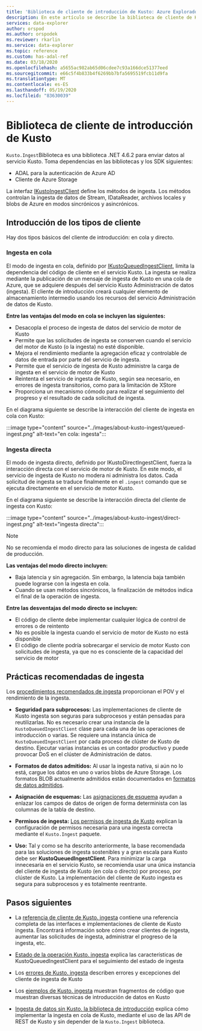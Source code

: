 ```yaml
---
title: 'Biblioteca de cliente de introducción de Kusto: Azure Explorador de datos'
description: En este artículo se describe la biblioteca de cliente de Kusto ingesta en Azure Explorador de datos.
services: data-explorer
author: orspod
ms.author: orspodek
ms.reviewer: rkarlin
ms.service: data-explorer
ms.topic: reference
ms.custom: has-adal-ref
ms.date: 03/18/2020
ms.openlocfilehash: a5655ac982ab65d06cdee7c93a166dce51377eed
ms.sourcegitcommit: e66c5f4b833b4f6269bb7bfa5695519fcb11d9fa
ms.translationtype: MT
ms.contentlocale: es-ES
ms.lasthandoff: 05/19/2020
ms.locfileid: "83630039"
---
```

# <a name="kusto-ingest-client-library"></a>Biblioteca de cliente de introducción de Kusto 

`Kusto.Ingest`Biblioteca es una biblioteca .NET 4.6.2 para enviar datos al servicio Kusto.
Toma dependencias en las bibliotecas y los SDK siguientes:

* ADAL para la autenticación de Azure AD
* Cliente de Azure Storage

La interfaz [IKustoIngestClient](kusto-ingest-client-reference.md#interface-ikustoingestclient) define los métodos de ingesta.  Los métodos controlan la ingesta de datos de Stream, IDataReader, archivos locales y blobs de Azure en modos sincrónicos y asincrónicos.

## <a name="ingest-client-flavors"></a>Introducción de los tipos de cliente

Hay dos tipos básicos del cliente de introducción: en cola y directo.

### <a name="queued-ingestion"></a>Ingesta en cola

El modo de ingesta en cola, definido por [IKustoQueuedIngestClient](kusto-ingest-client-reference.md#interface-ikustoqueuedingestclient), limita la dependencia del código de cliente en el servicio Kusto. La ingesta se realiza mediante la publicación de un mensaje de ingesta de Kusto en una cola de Azure, que se adquiere después del servicio Kusto Administración de datos (ingesta). El cliente de introducción creará cualquier elemento de almacenamiento intermedio usando los recursos del servicio Administración de datos de Kusto.

**Entre las ventajas del modo en cola se incluyen las siguientes:**

* Desacopla el proceso de ingesta de datos del servicio de motor de Kusto
* Permite que las solicitudes de ingesta se conserven cuando el servicio del motor de Kusto (o la ingesta) no esté disponible.
* Mejora el rendimiento mediante la agregación eficaz y controlable de datos de entrada por parte del servicio de ingesta. 
* Permite que el servicio de ingesta de Kusto administre la carga de ingesta en el servicio de motor de Kusto
* Reintenta el servicio de ingesta de Kusto, según sea necesario, en errores de ingesta transitorios, como para la limitación de XStore
* Proporciona un mecanismo cómodo para realizar el seguimiento del progreso y el resultado de cada solicitud de ingesta.

En el diagrama siguiente se describe la interacción del cliente de ingesta en cola con Kusto:

:::image type="content" source="../images/about-kusto-ingest/queued-ingest.png" alt-text="en cola: ingesta":::
 
### <a name="direct-ingestion"></a>Ingesta directa

El modo de ingesta directo, definido por IKustoDirectIngestClient, fuerza la interacción directa con el servicio de motor de Kusto. En este modo, el servicio de ingesta de Kusto no modera ni administra los datos. Cada solicitud de ingesta se traduce finalmente en el `.ingest` comando que se ejecuta directamente en el servicio de motor Kusto.

En el diagrama siguiente se describe la interacción directa del cliente de ingesta con Kusto:

:::image type="content" source="../images/about-kusto-ingest/direct-ingest.png" alt-text="ingesta directa":::

> [!NOTE]
> No se recomienda el modo directo para las soluciones de ingesta de calidad de producción.

**Las ventajas del modo directo incluyen:**

* Baja latencia y sin agregación. Sin embargo, la latencia baja también puede lograrse con la ingesta en cola.
* Cuando se usan métodos sincrónicos, la finalización de métodos indica el final de la operación de ingesta.

**Entre las desventajas del modo directo se incluyen:**

* El código de cliente debe implementar cualquier lógica de control de errores o de reintento
* No es posible la ingesta cuando el servicio de motor de Kusto no está disponible
* El código de cliente podría sobrecargar el servicio de motor Kusto con solicitudes de ingesta, ya que no es consciente de la capacidad del servicio de motor

## <a name="ingestion-best-practices"></a>Prácticas recomendadas de ingesta

Los [procedimientos recomendados de ingesta](kusto-ingest-best-practices.md) proporcionan el POV y el rendimiento de la ingesta.

* **Seguridad para subprocesos:** Las implementaciones de cliente de Kusto ingesta son seguras para subprocesos y están pensadas para reutilizarlas. No es necesario crear una instancia de la `KustoQueuedIngestClient` clase para cada una de las operaciones de introducción o varias. Se requiere una instancia única de `KustoQueuedIngestClient` por cada proceso de clúster de Kusto de destino. Ejecutar varias instancias es un contador productivo y puede provocar DoS en el clúster de Administración de datos.

* **Formatos de datos admitidos:** Al usar la ingesta nativa, si aún no lo está, cargue los datos en uno o varios blobs de Azure Storage. Los formatos BLOB actualmente admitidos están documentados en [formatos de datos admitidos](../../../ingestion-supported-formats.md).

* **Asignación de esquemas:** 
 Las [asignaciones de esquema](../../management/mappings.md) ayudan a enlazar los campos de datos de origen de forma determinista con las columnas de la tabla de destino.

* **Permisos de ingesta:** 
 [Los permisos de ingesta de Kusto](kusto-ingest-client-permissions.md) explican la configuración de permisos necesaria para una ingesta correcta mediante el `Kusto.Ingest` paquete.

* **Uso:** Tal y como se ha descrito anteriormente, la base recomendada para las soluciones de ingesta sostenibles y a gran escala para Kusto debe ser **KustoQueuedIngestClient**.
Para minimizar la carga innecesaria en el servicio Kusto, se recomienda usar una única instancia del cliente de ingesta de Kusto (en cola o directo) por proceso, por clúster de Kusto. La implementación del cliente de Kusto ingesta es segura para subprocesos y es totalmente reentrante.

## <a name="next-steps"></a>Pasos siguientes

* La [referencia de cliente de Kusto. ingesta](kusto-ingest-client-reference.md) contiene una referencia completa de las interfaces e implementaciones de cliente de Kusto ingesta. Encontrará información sobre cómo crear clientes de ingesta, aumentar las solicitudes de ingesta, administrar el progreso de la ingesta, etc.

* [Estado de la operación Kusto. ingesta](kusto-ingest-client-status.md) explica las características de KustoQueuedIngestClient para el seguimiento del estado de ingesta

* Los [errores de Kusto. ingesta](kusto-ingest-client-errors.md) describen errores y excepciones del cliente de ingesta de Kusto

* Los [ejemplos de Kusto. ingesta](kusto-ingest-client-examples.md) muestran fragmentos de código que muestran diversas técnicas de introducción de datos en Kusto

* [Ingesta de datos sin Kusto. la biblioteca de introducción](kusto-ingest-client-rest.md) explica cómo implementar la ingesta en cola de Kusto, mediante el uso de las API de REST de Kusto y sin depender de la `Kusto.Ingest` biblioteca.
